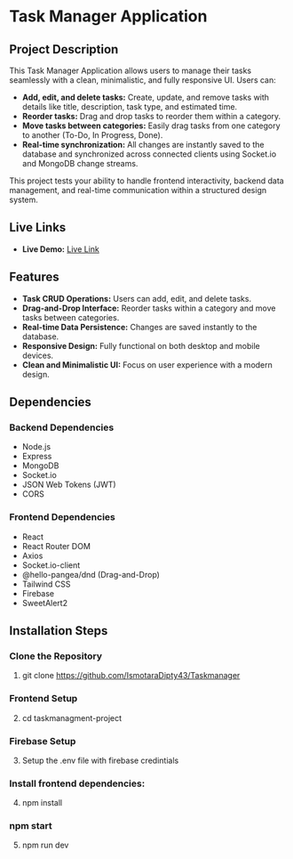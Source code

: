 # Task Manager Application

## Project Description

This Task Manager Application allows users to manage their tasks seamlessly with a clean, minimalistic, and fully responsive UI. Users can:

- **Add, edit, and delete tasks:** Create, update, and remove tasks with details like title, description, task type, and estimated time.
- **Reorder tasks:** Drag and drop tasks to reorder them within a category.
- **Move tasks between categories:** Easily drag tasks from one category to another (To-Do, In Progress, Done).
- **Real-time synchronization:** All changes are instantly saved to the database and synchronized across connected clients using Socket.io and MongoDB change streams.

This project tests your ability to handle frontend interactivity, backend data management, and real-time communication within a structured design system.

## Live Links

- **Live Demo:** [Live Link](https://jobtask-19c05.web.app/)


## Features

- **Task CRUD Operations:** Users can add, edit, and delete tasks.
- **Drag-and-Drop Interface:** Reorder tasks within a category and move tasks between categories.
- **Real-time Data Persistence:** Changes are saved instantly to the database.
- **Responsive Design:** Fully functional on both desktop and mobile devices.
- **Clean and Minimalistic UI:** Focus on user experience with a modern design.

## Dependencies

### Backend Dependencies

- Node.js
- Express
- MongoDB 
- Socket.io
- JSON Web Tokens (JWT)
- CORS


### Frontend Dependencies

- React
- React Router DOM
- Axios
- Socket.io-client
- @hello-pangea/dnd (Drag-and-Drop)
- Tailwind CSS
- Firebase
- SweetAlert2

## Installation Steps

### Clone the Repository

1. git clone https://github.com/IsmotaraDipty43/Taskmanager

###  Frontend Setup
2. cd taskmanagment-project

### Firebase Setup 
3. Setup the .env file with firebase credintials

###  Install frontend dependencies:
4. npm install

### npm start
5. npm run dev